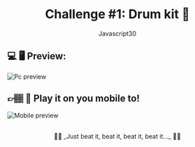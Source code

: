 # <div align="center"> Challenge #1: Drum kit 🥁 </div>
<p align="center"> Javascript30 <p>

## 💻 🖥 Preview:
![Pc preview](https://i.postimg.cc/T1s0sLPb/Captura-de-pantalla-2020-06-01-a-las-11-05-49.png)
## 👉🏽 📱 Play it on you mobile to!
![Mobile preview](https://i.postimg.cc/PrBKzw9s/Captura-de-pantalla-2020-06-01-a-las-11-06-12.png)
<br><br>
<p align="center"> 🕺🏽 _Just beat it, beat it, beat it, beat it..._ 🕺🏽 </p>
